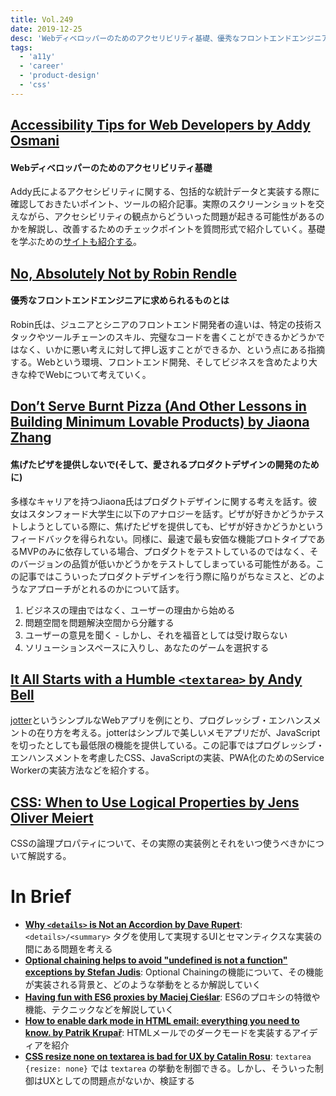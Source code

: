 ```yaml
---
title: Vol.249
date: 2019-12-25
desc: 'Webディベロッパーのためのアクセリビリティ基礎、優秀なフロントエンドエンジニアに求められるものとは、焦げたピザを提供しないで(そして、愛されるプロダクトデザインの開発のために)、ほか計10リンク'
tags:
  - 'a11y'
  - 'career'
  - 'product-design'
  - 'css'
---
```


## [Accessibility Tips for Web Developers by Addy Osmani](https://dev.to/addyosmani/accessibility-tips-for-web-developers-4cn0)

#### Webディベロッパーのためのアクセリビリティ基礎

Addy氏によるアクセシビリティに関する、包括的な統計データと実装する際に確認しておきたいポイント、ツールの紹介記事。実際のスクリーンショットを交えながら、アクセシビリティの観点からどういった問題が起きる可能性があるのかを解説し、改善するためのチェックポイントを質問形式で紹介していく。基礎を学ぶための[サイトも紹介する](https://web.dev/accessible/)。

## [No, Absolutely Not by Robin Rendle](https://css-tricks.com/no-absolutely-not/)

#### 優秀なフロントエンドエンジニアに求められるものとは

Robin氏は、ジュニアとシニアのフロントエンド開発者の違いは、特定の技術スタックやツールチェーンのスキル、完璧なコードを書くことができるかどうかではなく、いかに悪い考えに対して押し返すことができるか、という点にある指摘する。Webという環境、フロントエンド開発、そしてビジネスを含めたより大きな枠でWebについて考えていく。

## [Don’t Serve Burnt Pizza (And Other Lessons in Building Minimum Lovable Products) by Jiaona Zhang](https://firstround.com/review/dont-serve-burnt-pizza-and-other-lessons-in-building-minimum-lovable-products/)

#### 焦げたピザを提供しないで(そして、愛されるプロダクトデザインの開発のために)

多様なキャリアを持つJiaona氏はプロダクトデザインに関する考えを話す。彼女はスタンフォード大学生に以下のアナロジーを話す。ピザが好きかどうかテストしようとしている際に、焦げたピザを提供しても、ピザが好きかどうかというフィードバックを得られない。同様に、最速で最も安価な機能プロトタイプであるMVPのみに依存している場合、プロダクトをテストしているのではなく、そのバージョンの品質が低いかどうかをテストしてしまっている可能性がある。この記事ではこういったプロダクトデザインを行う際に陥りがちなミスと、どのようなアプローチがとれるのかについて話す。

1. ビジネスの理由ではなく、ユーザーの理由から始める
2. 問題空間を問題解決空間から分離する
3. ユーザーの意見を聞く - しかし、それを福音としては受け取らない
4. ソリューションスペースに入りし、あなたのゲームを選択する

## [It All Starts with a Humble `<textarea>` by Andy Bell](https://24ways.org/2019/it-all-starts-with-a-humble-textarea/)

[jotter](https://jotter.space/)というシンプルなWebアプリを例にとり、プログレッシブ・エンハンスメントの在り方を考える。jotterはシンプルで美しいメモアプリだが、JavaScriptを切ったとしても最低限の機能を提供している。この記事ではプログレッシブ・エンハンスメントを考慮したCSS、JavaScriptの実装、PWA化のためのService Workerの実装方法などを紹介する。

## [CSS: When to Use Logical Properties by Jens Oliver Meiert](https://meiert.com/en/blog/logical-properties/)

CSSの論理プロパティについて、その実際の実装例とそれをいつ使うべきかについて解説する。

# In Brief
- [**Why `<details>` is Not an Accordion by Dave Rupert**](https://daverupert.com/2019/12/why-details-is-not-an-accordion/): `<details>/<summary>` タグを使用して実現するUIとセマンティクスな実装の間にある問題を考える
- [**Optional chaining helps to avoid "undefined is not a function" exceptions by Stefan Judis**](https://www.stefanjudis.com/today-i-learned/optional-chaining-helps-to-avoid-undefined-is-not-a-function-exceptions/): Optional Chainingの機能について、その機能が実装される背景と、どのような挙動をとるか解説していく
- [**Having fun with ES6 proxies by Maciej Cieślar**](https://blog.logrocket.com/having-fun-with-es6-proxies/): ES6のプロキシの特徴や機能、テクニックなどを解説していく
- [**How to enable dark mode in HTML email: everything you need to know. by Patrik Krupař**](https://www.freecodecamp.org/news/dark-mode-in-html-email-everything-you-need-to-know/): HTMLメールでのダークモードを実装するアイディアを紹介
- [**CSS resize none on textarea is bad for UX by Catalin Rosu**](https://catalin.red/css-resize-none-is-bad-for-ux/): `textarea {resize: none}` では `textarea` の挙動を制御できる。しかし、そういった制御はUXとしての問題点がないか、検証する
